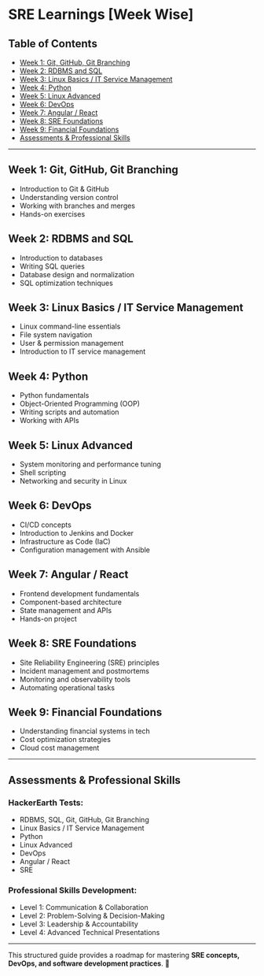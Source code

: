 # SRE Learnings [Week Wise] 

## Table of Contents  
- [Week 1: Git, GitHub, Git Branching]([#week-1-git-github-git-branching](https://github.com/YashSri17/mthree-training-notes/tree/main/Week%201))  
- [Week 2: RDBMS and SQL](#week-2-rdbms-and-sql)  
- [Week 3: Linux Basics / IT Service Management](#week-3-linux-basics--it-service-management)  
- [Week 4: Python](#week-4-python)  
- [Week 5: Linux Advanced](#week-5-linux-advanced)  
- [Week 6: DevOps](#week-6-devops)  
- [Week 7: Angular / React](#week-7-angular--react)  
- [Week 8: SRE Foundations](#week-8-sre-foundations)  
- [Week 9: Financial Foundations](#week-9-financial-foundations)  
- [Assessments & Professional Skills](#assessments--professional-skills)  

---

## Week 1: Git, GitHub, Git Branching  
- Introduction to Git & GitHub  
- Understanding version control  
- Working with branches and merges  
- Hands-on exercises  

## Week 2: RDBMS and SQL  
- Introduction to databases  
- Writing SQL queries  
- Database design and normalization  
- SQL optimization techniques  

## Week 3: Linux Basics / IT Service Management  
- Linux command-line essentials  
- File system navigation  
- User & permission management  
- Introduction to IT service management  

## Week 4: Python  
- Python fundamentals  
- Object-Oriented Programming (OOP)  
- Writing scripts and automation  
- Working with APIs  

## Week 5: Linux Advanced  
- System monitoring and performance tuning  
- Shell scripting  
- Networking and security in Linux  

## Week 6: DevOps  
- CI/CD concepts  
- Introduction to Jenkins and Docker  
- Infrastructure as Code (IaC)  
- Configuration management with Ansible  

## Week 7: Angular / React  
- Frontend development fundamentals  
- Component-based architecture  
- State management and APIs  
- Hands-on project  

## Week 8: SRE Foundations  
- Site Reliability Engineering (SRE) principles  
- Incident management and postmortems  
- Monitoring and observability tools  
- Automating operational tasks  

## Week 9: Financial Foundations  
- Understanding financial systems in tech  
- Cost optimization strategies  
- Cloud cost management  

---

## Assessments & Professional Skills  
### **HackerEarth Tests:**  
- RDBMS, SQL, Git, GitHub, Git Branching  
- Linux Basics / IT Service Management  
- Python  
- Linux Advanced  
- DevOps  
- Angular / React  
- SRE  

### **Professional Skills Development:**  
- Level 1: Communication & Collaboration  
- Level 2: Problem-Solving & Decision-Making  
- Level 3: Leadership & Accountability  
- Level 4: Advanced Technical Presentations  

---

This structured guide provides a roadmap for mastering **SRE concepts, DevOps, and software development practices**. 🚀  
